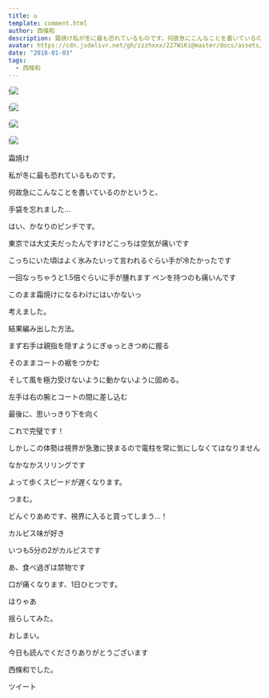 ```yaml
---
title: ◎
template: comment.html
author: 西條和
description: 霜焼け私が冬に最も恐れているものです。何故急にこんなことを書いているのかというと、手袋を忘れました…はい、かなりのピンチです。東京...
avatar: https://cdn.jsdelivr.net/gh/zzzhxxx/227WiKi@master/docs/assets/photo/avatar/nagomi.jpg
date: "2018-01-03"
tags:
  - 西條和
---
```


!![](https://cdn.jsdelivr.net/gh/227WiKi/227WiKi-image@master/blog-image/nagomi-2018-01-03_1.jpg)

!![](https://cdn.jsdelivr.net/gh/227WiKi/227WiKi-image@master/blog-image/nagomi-2018-01-03_2.jpg)

!![](https://cdn.jsdelivr.net/gh/227WiKi/227WiKi-image@master/blog-image/nagomi-2018-01-03_3.jpg)

!![](https://cdn.jsdelivr.net/gh/227WiKi/227WiKi-image@master/blog-image/nagomi-2018-01-03_4.jpg)








霜焼け






私が冬に最も恐れているものです。




何故急にこんなことを書いているのかというと、




手袋を忘れました…




はい、かなりのピンチです。





東京では大丈夫だったんですけどこっちは空気が痛いです




こっちにいた頃はよく氷みたいって言われるぐらい手が冷たかったです


一回なっちゃうと1.5倍ぐらいに手が腫れます
ペンを持つのも痛いんです




このまま霜焼けになるわけにはいかないっ



考えました。






結果編み出した方法。



まず右手は親指を隠すようにぎゅっときつめに握る


そのままコートの裾をつかむ


そして風を極力受けないように動かないように固める。


左手は右の腕とコートの間に差し込む






最後に、思いっきり下を向く





これで完璧です！




しかしこの体勢は視界が急激に狭まるので電柱を常に気にしなくてはなりません



なかなかスリリングです


よって歩くスピードが遅くなります。


















つまむ。







どんぐりあめです、視界に入ると買ってしまう…！




カルピス味が好き


いつも5分の2がカルピスです



あ、食べ過ぎは禁物です


口が痛くなります、1日ひとつです。











ほりゃあ

















揺らしてみた。






おしまい。




今日も読んでくださりありがとうございます


西條和でした。


ツイート



